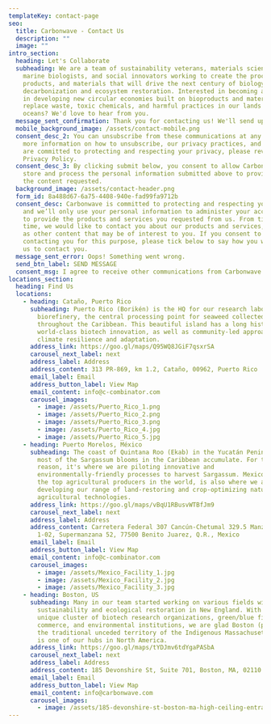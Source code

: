 ```yaml
---
templateKey: contact-page
seo:
  title: Carbonwave - Contact Us
  description: ""
  image: ""
intro_section:
  heading: Let's Collaborate
  subheading: We are a team of sustainability veterans, materials scientists,
    marine biologists, and social innovators working to create the processes,
    products, and materials that will drive the next century of biology-based
    decarbonization and ecosystem restoration. Interested in becoming a partner
    in developing new circular economies built on bioproducts and materials that
    replace waste, toxic chemicals, and harmful practices in our lands and
    oceans? We'd love to hear from you.
  message_sent_confirmation: Thank you for contacting us! We'll send updates to your inbox soon.
  mobile_background_image: /assets/contact-mobile.png
  consent_desc_2: You can unsubscribe from these communications at any time. For
    more information on how to unsubscribe, our privacy practices, and how we
    are committed to protecting and respecting your privacy, please review our
    Privacy Policy.
  consent_desc_3: By clicking submit below, you consent to allow Carbonwave to
    store and process the personal information submitted above to provide you
    the content requested.
  background_image: /assets/contact-header.png
  form_id: 8a488d67-6a75-4408-940e-fad99fa9712b
  consent_desc: Carbonwave is committed to protecting and respecting your privacy,
    and we’ll only use your personal information to administer your account and
    to provide the products and services you requested from us. From time to
    time, we would like to contact you about our products and services, as well
    as other content that may be of interest to you. If you consent to us
    contacting you for this purpose, please tick below to say how you would like
    us to contact you.
  message_sent_error: Oops! Something went wrong.
  send_btn_label: SEND MESSAGE
  consent_msg: I agree to receive other communications from Carbonwave.
locations_section:
  heading: Find Us
  locations:
    - heading: Cataño, Puerto Rico
      subheading: Puerto Rico (Borikén) is the HQ for our research laboratory and our
        biorefinery, the central processing point for seaweed collected
        throughout the Caribbean. This beautiful island has a long history of
        world-class biotech innovation, as well as community-led approaches to
        climate resilience and adaptation.
      address_link: https://goo.gl/maps/Q95WQ8JGiF7qsxrSA
      carousel_next_label: next
      address_label: Address
      address_content: 313 PR-869, km 1.2, Cataño, 00962, Puerto Rico
      email_label: Email
      address_button_label: View Map
      email_content: info@c-combinator.com
      carousel_images:
        - image: /assets/Puerto_Rico_1.png
        - image: /assets/Puerto_Rico_2.png
        - image: /assets/Puerto_Rico_3.png
        - image: /assets/Puerto_Rico_4.jpg
        - image: /assets/Puerto_Rico_5.jpg
    - heading: Puerto Morelos, México
      subheading: The coast of Quintana Roo (Ekab) in the Yucatán Peninsula is where
        most of the Sargassum blooms in the Caribbean accumulate. For that
        reason, it's where we are piloting innovative and
        environmentally-friendly processes to harvest Sargassum. Mexico, one of
        the top agricultural producers in the world, is also where we are
        developing our range of land-restoring and crop-optimizing natural
        agricultural technologies.
      address_link: https://goo.gl/maps/vBqU1RBusvWTBfJm9
      carousel_next_label: next
      address_label: Address
      address_content: Carretera Federal 307 Cancún-Chetumal 329.5 Manzana 3, lote
        1-02, Supermanzana 52, 77500 Benito Juarez, Q.R., Mexico
      email_label: Email
      address_button_label: View Map
      email_content: info@c-combinator.com
      carousel_images:
        - image: /assets/Mexico_Facility_1.jpg
        - image: /assets/Mexico_Facility_2.jpg
        - image: /assets/Mexico_Facility_3.jpg
    - heading: Boston, US
      subheading: Many in our team started working on various fields within
        sustainability and ecological restoration in New England. With it's
        unique cluster of biotech research organizations, green/blue finance and
        commerce, and environmental institutions, we are glad Boston (part of
        the traditional unceded territory of the Indigenous Massachusett people)
        is one of our hubs in North America.
      address_link: https://goo.gl/maps/tYDJmv6tdYgaPASbA
      carousel_next_label: next
      address_label: Address
      address_content: 185 Devonshire St, Suite 701, Boston, MA, 02110
      email_label: Email
      address_button_label: View Map
      email_content: info@carbonwave.com
      carousel_images:
        - image: /assets/185-devonshire-st-boston-ma-high-ceiling-entrance-and-lobby-4-largehighdefinition.jpg
---
```

